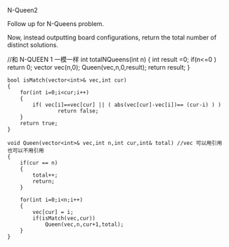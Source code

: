 N-Queen2

Follow up for N-Queens problem.

Now, instead outputting board configurations, return the total number of distinct solutions.



//和 N-QUEEN 1 一模一样
int totalNQueens(int n) {
        int result =0;
        if(n<=0 ) return 0;
        vector<int> vec(n,0);
        Queen(vec,n,0,result);
        return result;
    }
    
    bool isMatch(vector<int>& vec,int cur)
    {
        for(int i=0;i<cur;i++)
        {
            if( vec[i]==vec[cur] || ( abs(vec[cur]-vec[i])== (cur-i) ) )
                    return false;
        }
        return true;
    }
    
    void Queen(vector<int>& vec,int n,int cur,int& total) //vec 可以用引用 也可以不用引用
    {
        if(cur == n)
        {
            total++;
            return;
        }
        
        for(int i=0;i<n;i++)
        {
            vec[cur] = i;
            if(isMatch(vec,cur))
                Queen(vec,n,cur+1,total);
        }
    }
